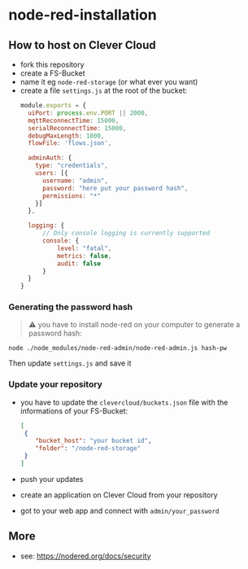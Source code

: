 # node-red-installation

## How to host on Clever Cloud

- fork this repository
- create a FS-Bucket
- name it eg `node-red-storage` (or what ever you want)
- create a file `settings.js` at the root of the bucket:
  ```javascript
  module.exports = {
    uiPort: process.env.PORT || 2000,
    mqttReconnectTime: 15000,
    serialReconnectTime: 15000,
    debugMaxLength: 1000,
    flowFile: 'flows.json',

    adminAuth: {
      type: "credentials",
      users: [{
        username: "admin",
        password: "here put your password hash",
        permissions: "*"
      }]
    },

    logging: {
        // Only console logging is currently supported
        console: {
            level: "fatal",
            metrics: false,
            audit: false
        }
    }
  }
  ```

### Generating the password hash

> :warning: you have to install node-red on your computer to generate a password hash:

`node ./node_modules/node-red-admin/node-red-admin.js hash-pw`

Then update `settings.js` and save it

### Update your repository

- you have to update the `clevercloud/buckets.json` file with the informations of your FS-Bucket:

  ```json
  [
   {
      "bucket_host": "your bucket id",
      "folder": "/node-red-storage"
   }
  ]
  ```
- push your updates
- create an application on Clever Cloud from your repository
- got to your web app and connect with `admin/your_password`


## More

- see: https://nodered.org/docs/security
